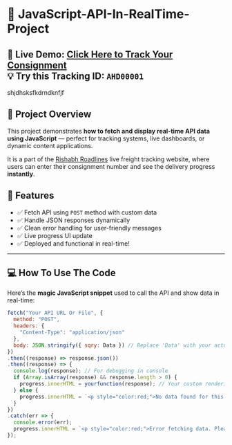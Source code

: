 # 🚚 JavaScript-API-In-RealTime-Project

🔗 **Live Demo**: [Click Here to Track Your Consignment](https://www.rishabhroadlines.in/track.html)  
💡 Try this Tracking ID: `AHD00001`
---
shjdhsksfkdrndknfjf
## 📌 Project Overview

This project demonstrates **how to fetch and display real-time API data using JavaScript** — perfect for tracking systems, live dashboards, or dynamic content applications.

It is a part of the [Rishabh Roadlines](https://www.rishabhroadlines.in/) live freight tracking website, where users can enter their consignment number and see the delivery progress **instantly**.


## 🎯 Features

- ✅ Fetch API using `POST` method with custom data
- ✅ Handle JSON responses dynamically
- ✅ Clean error handling for user-friendly messages
- ✅ Live progress UI update
- ✅ Deployed and functional in real-time!

---

## 💻 How To Use The Code

Here’s the **magic JavaScript snippet** used to call the API and show data in real-time:

```javascript
fetch("Your API URL Or File", {
  method: "POST",
  headers: {
    "Content-Type": "application/json"
  },
  body: JSON.stringify({ sqry: Data }) // Replace 'Data' with your actual input
})
.then((response) => response.json())
.then((response) => {
  console.log(response); // For debugging in console
  if (Array.isArray(response) && response.length > 0) {
    progress.innerHTML = yourfunction(response); // Your custom rendering logic
  } else {
    progress.innerHTML = `<p style="color:red;">No data found for this.</p>`;
  }
})
.catch(err => {
  console.error(err);
  progress.innerHTML = `<p style="color:red;">Error fetching data. Please try again later.</p>`;
});

